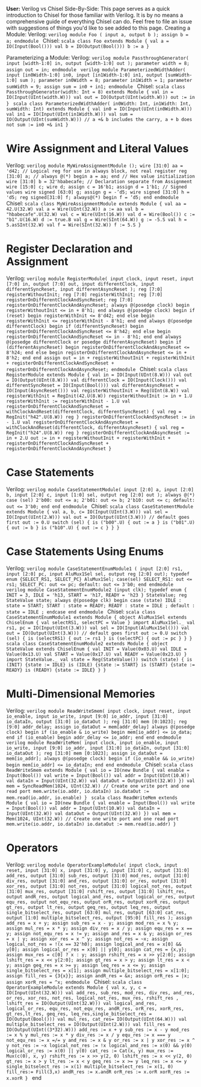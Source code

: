 **User:** Verilog vs Chisel Side-By-Side:
This page serves as a quick introduction to Chisel for those familiar with Verilog.
It is by no means a comprehensive guide of everything Chisel can do. Feel free to file an issue with suggestions of things you'd like to see added to this page.
Creating a Module:
Verilog:        ```verilog module Foo ( input a, output b ); assign b = a; endmodule ```
Chisel:     ```scala class Foo extends Module { val a = IO(Input(Bool())) val b = IO(Output(Bool())) b := a } ```

Parameterizing a Module:
Verilog:
```verilog module PassthroughGenerator( input [width-1:0] in, output [width-1:0] out ); parameter width = 8; assign out = in; endmodule ```
```verilog module ParameterizedWidthAdder( input [in0Width-1:0] in0, input [in1Width-1:0] in1, output [sumWidth-1:0] sum ); parameter in0Width = 8; parameter in1Width = 1; parameter sumWidth = 9; assign sum = in0 + in1; endmodule ```
Chisel:
```scala class PassthroughGenerator(width: Int = 8) extends Module { val in = IO(Input(UInt(width.W))) val out = IO(Output(UInt(width.W))) out := in } ```
```scala class ParameterizedWidthAdder( in0Width: Int, in1Width: Int, sumWidth: Int) extends Module { val in0 = IO(Input(UInt(in0Width.W))) val in1 = IO(Input(UInt(in1Width.W))) val sum = IO(Output(UInt(sumWidth.W))) // a +& b includes the carry, a + b does not sum := in0 +& in1 } ```

# Wire Assignment and Literal Values
Verilog: ```verilog module MyWireAssignmentModule (); wire [31:0] aa = 'd42; // Logical reg for use in always block, not real register reg [31:0] a; // always @(*) begin a = aa; end // Hex value initialization wire [31:0] b = 32'hbabecafe; // Declaration separate from Assignment wire [15:0] c; wire d; assign c = 16'b1; assign d = 1'b1; // Signed values wire signed [63:0] g; assign g = -’d5; wire signed [31:0] h = 'd5; reg signed[31:0] f; always@(*) begin f = ‘d5; end endmodule ```
Chisel:  ```scala class MyWireAssignmentModule extends Module { val aa = 42.U(32.W) val a = Wire(UInt(32.W)) a := aa val b = "hbabecafe".U(32.W) val c = Wire(UInt(16.W)) val d = Wire(Bool()) c := "b1".U(16.W) d := true.B val g = Wire(SInt(64.W)) g := -5.S val h = 5.asSInt(32.W) val f = Wire(SInt(32.W)) f := 5.S } ```

# Register Declaration and Assignment
Verilog: ```verilog module RegisterModule( input clock, input reset, input [7:0] in, output [7:0] out, input differentClock, input differentSyncReset, input differentAsyncReset ); reg [7:0] registerWithoutInit; reg [7:0] registerWithInit; reg [7:0] registerOnDifferentClockAndSyncReset; reg [7:0] registerOnDifferentClockAndAsyncReset; always @(posedge clock) begin registerWithoutInit <= in + 8'h1; end always @(posedge clock) begin if (reset) begin registerWithInit <= 8'd42; end else begin registerWithInit <= registerWithInit - 8'h1; end end always @(posedge differentClock) begin if (differentSyncReset) begin registerOnDifferentClockAndSyncReset <= 8'h42; end else begin registerOnDifferentClockAndSyncReset <= in - 8'h1; end end always @(posedge differentClock or posedge differentAsyncReset) begin if (differentAsyncReset) begin registerOnDifferentClockAndAsyncReset <= 8'h24; end else begin registerOnDifferentClockAndAsyncReset <= in + 8'h2; end end assign out = in + registerWithoutInit + registerWithInit + registerOnDifferentClockAndSyncReset + registerOnDifferentClockAndAsyncReset; endmodule ```
Chisel:  ```scala class RegisterModule extends Module { val in = IO(Input(UInt(8.W))) val out = IO(Output(UInt(8.W))) val differentClock = IO(Input(Clock())) val differentSyncReset = IO(Input(Bool())) val differentAsyncReset = IO(Input(AsyncReset())) val registerWithoutInit = Reg(UInt(8.W)) val registerWithInit = RegInit(42.U(8.W)) registerWithoutInit := in + 1.U registerWithInit := registerWithInit - 1.U val registerOnDifferentClockAndSyncReset = withClockAndReset(differentClock, differentSyncReset) { val reg = RegInit("h42".U(8.W)) reg } registerOnDifferentClockAndSyncReset := in - 1.U val registerOnDifferentClockAndAsyncReset = withClockAndReset(differentClock, differentAsyncReset) { val reg = RegInit("h24".U(8.W)) reg } registerOnDifferentClockAndAsyncReset := in + 2.U out := in + registerWithoutInit + registerWithInit + registerOnDifferentClockAndSyncReset + registerOnDifferentClockAndAsyncReset } ```

# Case Statements
Verilog: ```verilog module CaseStatementModule( input [2:0] a, input [2:0] b, input [2:0] c, input [1:0] sel, output reg [2:0] out ); always @(*) case (sel) 2'b00: out <= a; 2'b01: out <= b; 2'b10: out <= c; default: out <= 3'b0; end end endmodule ```
Chisel:  ```scala class CaseStatementModule extends Module { val a, b, c= IO(Input(UInt(3.W))) val sel = IO(Input(UInt(2.W))) val out = IO(Output(UInt(3.W))) // default goes first out := 0.U switch (sel) { is ("b00".U) { out := a } is ("b01".U) { out := b } is ("b10".U) { out := c } } } ```

# Case Statements Using Enums
Verilog:
```verilog module CaseStatementEnumModule1 ( input [2:0] rs1, input [2:0] pc, input AluMux1Sel sel, output reg [2:0] out); typedef enum {SELECT_RS1, SELECT_PC} AluMux1Sel; case(sel) SELECT_RS1: out <= rs1; SELECT_PC: out <= pc; default: out <= 3'b0; end endmodule ```
```verilog module CaseStatementEnumModule2 (input clk); typedef enum { INIT = 3, IDLE = 'h13, START = 'h17, READY = 'h23 } StateValue; reg StateValue state; always @(posedge clk) begin case (state) IDLE : state = START; START : state = READY; READY : state = IDLE ; default : state = IDLE ; endcase end endmodule ```
Chisel:
```scala class CaseStatementEnumModule1 extends Module { object AluMux1Sel extends ChiselEnum { val selectRS1, selectPC = Value } import AluMux1Sel._ val rs1, pc = IO(Input(UInt(3.W))) val sel = IO(Input(AluMux1Sel())) val out = IO(Output(UInt(3.W))) // default goes first out := 0.U switch (sel) { is (selectRS1) { out := rs1 } is (selectPC) { out := pc } } } ```
```scala class CaseStatementEnumModule2 extends Module { object StateValue extends ChiselEnum { val INIT = Value(0x03.U) val IDLE = Value(0x13.U) val START = Value(0x17.U) val READY = Value(0x23.U) } import StateValue._ val state = Reg(StateValue()) switch (state) { is (INIT) {state := IDLE} is (IDLE) {state := START} is (START) {state := READY} is (READY) {state := IDLE} } } ```

# Multi-Dimensional Memories
Verilog:
```verilog module ReadWriteSmem( input clock, input reset, input io_enable, input io_write, input [9:0] io_addr, input [31:0] io_dataIn, output [31:0] io_dataOut ); reg [31:0] mem [0:1023]; reg [9:0] addr_delay; assign io_dataOut = mem[addr_delay] always @(posedge clock) begin if (io_enable & io_write) begin mem[io_addr] <= io_data; end if (io_enable) begin addr_delay <= io_addr; end end endmodule ```
```verilog module ReadWriteMem( input clock, input io_enable, input io_write, input [9:0] io_addr, input [31:0] io_dataIn, output [31:0] io_dataOut ); reg [31:0] mem [0:1023]; assign io_dataOut = mem[io_addr]; always @(posedge clock) begin if (io_enable && io_write) begin mem[io_addr] <= io_dataIn; end end endmodule ```
Chisel:
```scala class ReadWriteSmem extends Module { val io = IO(new Bundle { val enable = Input(Bool()) val write = Input(Bool()) val addr = Input(UInt(10.W)) val dataIn = Input(UInt(32.W)) val dataOut = Output(UInt(32.W)) }) val mem = SyncReadMem(1024, UInt(32.W)) // Create one write port and one read port mem.write(io.addr, io.dataIn) io.dataOut := mem.read(io.addr, io.enable) } ```
```scala class ReadWriteMem extends Module { val io = IO(new Bundle { val enable = Input(Bool()) val write = Input(Bool()) val addr = Input(UInt(10.W)) val dataIn = Input(UInt(32.W)) val dataOut = Output(UInt(32.W)) }) val mem = Mem(1024, UInt(32.W)) // Create one write port and one read port mem.write(io.addr, io.dataIn) io.dataOut := mem.read(io.addr) } ```

# Operators
Verilog:  ```verilog module OperatorExampleModule( input clock, input reset, input [31:0] x, input [31:0] y, input [31:0] c, output [31:0] add_res, output [31:0] sub_res, output [31:0] mod_res, output [31:0] div_res, output [31:0] and_res, output [31:0] or_res, output [31:0] xor_res, output [31:0] not_res, output [31:0] logical_not_res, output [31:0] mux_res, output [31:0] rshift_res, output [31:0] lshift_res, output andR_res, output logical_and_res, output logical_or_res, output equ_res, output not_equ_res, output orR_res, output xorR_res, output gt_res, output lt_res, output geq_res, output leq_res, output single_bitselect_res, output [63:0] mul_res, output [63:0] cat_res, output [1:0] multiple_bitselect_res, output [95:0] fill_res ); assign add_res = x + y; assign sub_res = x - y; assign mod_res = x % y; assign mul_res = x * y; assign div_res = x / y; assign equ_res = x == y; assign not_equ_res = x != y; assign and_res = x & y; assign or_res = x | y; assign xor_res = x ^ y; assign not_res = ~x; assign logical_not_res = !(x == 32'h0); assign logical_and_res = x[0] && y[0]; assign logical_or_res = x[0] || y[0]; assign cat_res = {x,y}; assign mux_res = c[0] ? x : y; assign rshift_res = x >> y[2:0]; assign lshift_res = x << y[2:0]; assign gt_res = x > y; assign lt_res = x < y; assign geq_res = x >= y; assign leq_res = x <= y; assign single_bitselect_res = x[1]; assign multiple_bitselect_res = x[1:0]; assign fill_res = {3{x}}; assign andR_res = &x; assign orR_res = |x; assign xorR_res = ^x; endmodule ```
Chisel:   ```scala class OperatorExampleModule extends Module { val x, y, c = IO(Input(UInt(32.W))) val add_res, sub_res, mod_res, div_res, and_res, or_res, xor_res, not_res, logical_not_res, mux_res, rshift_res , lshift_res = IO(Output(UInt(32.W))) val logical_and_res, logical_or_res, equ_res, not_equ_res, andR_res, orR_res, xorR_res, gt_res,lt_res, geq_res, leq_res,single_bitselect_res = IO(Output(Bool())) val mul_res, cat_res= IO(Output(UInt(64.W))) val multiple_bitselect_res = IO(Output(UInt(2.W))) val fill_res = IO(Output(UInt((3*32).W))) add_res := x + y sub_res := x - y mod_res := x % y mul_res := x * y div_res := x / y equ_res := x === y not_equ_res := x =/= y and_res := x & y or_res := x | y xor_res := x ^ y not_res := ~x logical_not_res := !x logical_and_res := x(0) && y(0) logical_or_res := x(0) || y(0) cat_res := Cat(x, y) mux_res := Mux(c(0), x, y) rshift_res := x >> y(2, 0) lshift_res := x << y(2, 0) gt_res := x > y lt_res := x < y geq_res := x >= y leq_res := x <= y single_bitselect_res := x(1) multiple_bitselect_res := x(1, 0) fill_res:= Fill(3,x) andR_res := x.andR orR_res := x.orR xorR_res := x.xorR } ```
end
